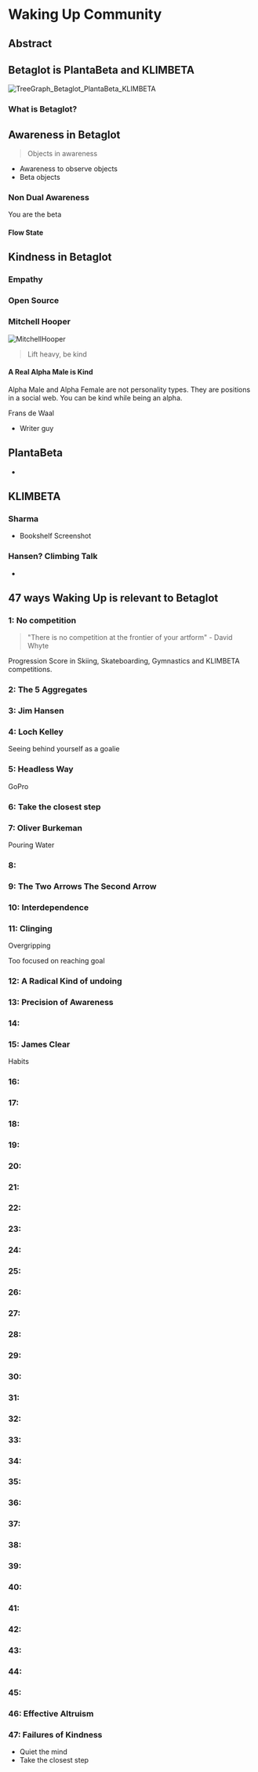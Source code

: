 # Waking Up Community

## Abstract

<!-- What is the topic?
Write an abstract to be posted along with phone screenshots of PlantaBeta.ca -->

## Betaglot is PlantaBeta and KLIMBETA

![TreeGraph_Betaglot_PlantaBeta_KLIMBETA]()

### What is Betaglot?

## Awareness in Betaglot

> Objects in awareness

- Awareness to observe objects
- Beta objects

### Non Dual Awareness

You are the beta

#### Flow State

## Kindness in Betaglot

### Empathy

### Open Source

### Mitchell Hooper

![MitchellHooper]()

> Lift heavy, be kind

#### A Real Alpha Male is Kind

Alpha Male and Alpha Female are not personality types. They are positions in a social web. You can be kind while being an alpha.

Frans de Waal

- Writer guy

## PlantaBeta

-

## KLIMBETA

### Sharma

- Bookshelf Screenshot

### Hansen? Climbing Talk

-

## 47 ways Waking Up is relevant to Betaglot

<!-- Don't limit to Plantbeta and KLIMBETA. These should be relevant to at least 3 BetaActivities -->

### 1: No competition

> "There is no competition at the frontier of your artform" - David Whyte

Progression Score in Skiing, Skateboarding, Gymnastics and KLIMBETA competitions.

### 2: The 5 Aggregates

### 3: Jim Hansen

### 4: Loch Kelley

Seeing behind yourself as a goalie

### 5: Headless Way

GoPro

### 6: Take the closest step

### 7: Oliver Burkeman

Pouring Water

### 8:

### 9: The Two Arrows The Second Arrow

### 10: Interdependence

### 11: Clinging

Overgripping

Too focused on reaching goal

### 12: A Radical Kind of undoing

### 13: Precision of Awareness

### 14:

### 15: James Clear

Habits

### 16:

### 17:

### 18:

### 19:

### 20:

### 21:

### 22:

### 23:

### 24:

### 25:

### 26:

### 27:

### 28:

### 29:

### 30:

### 31:

### 32:

### 33:

### 34:

### 35:

### 36:

### 37:

### 38:

### 39:

### 40:

### 41:

### 42:

### 43:

### 44:

### 45:

### 46: Effective Altruism

### 47: Failures of Kindness

- Quiet the mind
- Take the closest step
